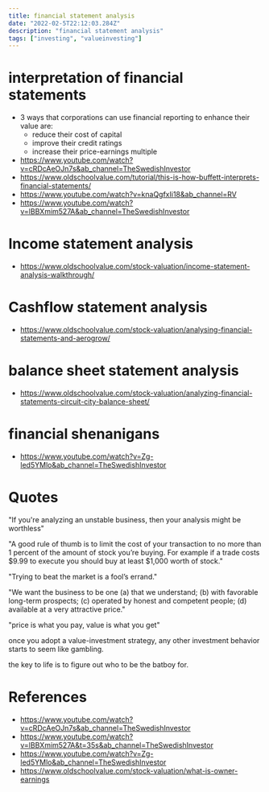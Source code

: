 ```yaml
---
title: financial statement analysis
date: "2022-02-5T22:12:03.284Z"
description: "financial statement analysis"
tags: ["investing", "valueinvesting"]
---
```

# interpretation of financial statements
- 3 ways that corporations can use financial reporting to enhance their value are:
  - reduce their cost of capital
  - improve their credit ratings
  - increase their price-earnings multiple
- https://www.youtube.com/watch?v=cRDcAeOJn7s&ab_channel=TheSwedishInvestor
- https://www.oldschoolvalue.com/tutorial/this-is-how-buffett-interprets-financial-statements/
- https://www.youtube.com/watch?v=knaQgfxIi18&ab_channel=RV
- https://www.youtube.com/watch?v=lBBXmim527A&ab_channel=TheSwedishInvestor

# Income statement analysis
- https://www.oldschoolvalue.com/stock-valuation/income-statement-analysis-walkthrough/

# Cashflow statement analysis
- https://www.oldschoolvalue.com/stock-valuation/analysing-financial-statements-and-aerogrow/

# balance sheet statement analysis
- https://www.oldschoolvalue.com/stock-valuation/analyzing-financial-statements-circuit-city-balance-sheet/

# financial shenanigans
- https://www.youtube.com/watch?v=Zg-led5YMlo&ab_channel=TheSwedishInvestor

# Quotes

"If you're analyzing an unstable business, then your analysis might be worthless"

"A good rule of thumb is to limit the cost of your transaction to no more than 1 percent of the amount of stock you’re buying. For example if a trade costs $9.99 to execute you should buy at least $1,000 worth of stock."

"Trying to beat the market is a fool’s errand."

"We want the business to be one (a) that we understand; (b) with favorable long-term prospects; (c) operated by honest and competent people; (d) available at a very attractive price."

"price is what you pay, value is what you get"

once you adopt a value-investment strategy, any other investment behavior starts to seem like gambling.

the key to life is to figure out who to be the batboy for.

# References
- https://www.youtube.com/watch?v=cRDcAeOJn7s&ab_channel=TheSwedishInvestor
- https://www.youtube.com/watch?v=lBBXmim527A&t=35s&ab_channel=TheSwedishInvestor
- https://www.youtube.com/watch?v=Zg-led5YMlo&ab_channel=TheSwedishInvestor
- https://www.oldschoolvalue.com/stock-valuation/what-is-owner-earnings